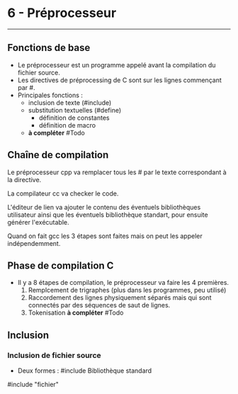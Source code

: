 # 6 - Préprocesseur
---
## Fonctions de base
- Le préprocesseur est un programme appelé avant la compilation du fichier source.
- Les directives de préprocessing de C sont sur les lignes commençant par \#.
- Principales fonctions :
	- inclusion de texte (#include)
	- substitution textuelles (#define)
		- définition de constantes
		- définition de macro
	- **à compléter** #Todo

## Chaîne de compilation

Le préprocesseur cpp va remplacer tous les # par le texte correspondant à la directive.

La compilateur cc va checker le code.

L'éditeur de lien va ajouter le contenu des éventuels bibliothèques utilisateur ainsi que les éventuels bibliothèque standart, pour ensuite générer l'exécutable.

Quand on fait gcc les 3 étapes sont faites mais on peut les appeler indépendemment.

## Phase de compilation C
- Il y a 8 étapes de compilation, le préprocesseur va faire les 4 premières.
	1. Remplcement de trigraphes (plus dans les programmes, peu utilisé)
	2. Raccordement des lignes physiquement séparés mais qui sont connectés par des séquences de saut de lignes.
	3. Tokenisation **à compléter** #Todo 


## Inclusion
### Inclusion de fichier source
- Deux formes :
\#include <fichier> Bibliothèque standard

\#include "fichier"